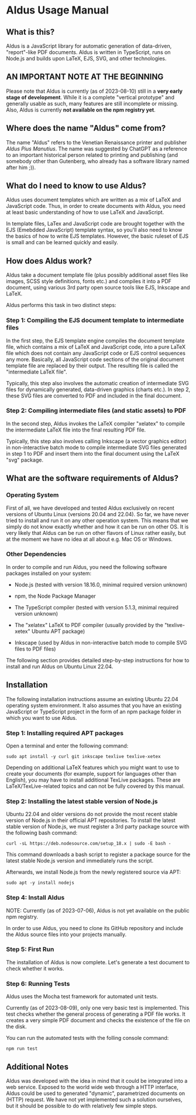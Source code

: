 # Aldus Usage Manual

## What is this?

Aldus is a JavaScript library for automatic generation of data-driven, "report"-like PDF documents. Aldus is written in TypeScript,
runs on Node.js and builds upon LaTeX, EJS, SVG, and other technologies.

## AN IMPORTANT NOTE AT THE BEGINNING

Please note that Aldus is currently (as of 2023-08-10) still in a **very early stage of development**. While it is a complete "vertical prototype" and
generally usable as such, many features are still incomplete or missing. Also, Aldus is currently **not available on the npm registry yet**.

## Where does the name "Aldus" come from?

The name "Aldus" refers to the Venetian Renaissance printer and publisher *Aldus Pius Manutius*. The name was suggested by ChatGPT as a reference to an important historical person related to printing and publishing (and somebody other than Gutenberg, who already has a software library named after him ;)).

## What do I need to know to use Aldus?

Aldus uses document templates which are written as a mix of
LaTeX and JavaScript code. Thus, in order to create documents with
Aldus, you need at least basic understanding of how to use LaTeX and JavaScript.

In template files, LaTex and JavaScript code are brought together
with the EJS (Emebdded JavaScript) template syntax, so you'll also
need to know the basics of how to write EJS templates. However, the
basic ruleset of EJS is small and can be learned quickly and easily.

## How does Aldus work?

Aldus take a document template file (plus possibly additional asset files like images, SCSS style definitions, fonts etc.) and compiles it
into a PDF document, using various 3rd party open source 
tools like EJS, Inkscape and LaTeX.

Aldus performs this task in two distinct steps:

### Step 1: Compiling the EJS document template to intermediate files
In the first step, the EJS template engine compiles the document template file, which contains a mix of LaTeX and JavaScript code, into a pure LaTeX file which does not contain any JavaScript code or EJS control sequences any more. Basically, all JavaScript code sections of the original document template file are replaced by their output. The resulting file is called the "intermediate LaTeX file".

Typically, this step also involves the automatic creation of intermediate SVG files for dynamically generated, data-driven graphics (charts etc.). In step 2, these SVG files are converted to PDF and included in the final document.

### Step 2: Compiling intermediate files (and static assets) to PDF
In the second step, Aldus invokes the LaTeX compiler "xelatex" to compile the intermediate LaTeX file into the final resulting PDF file.

Typically, this step also involves calling Inkscape (a vector graphics editor) in non-interactive batch mode to compile intermediate SVG files generated in step 1 to PDF and insert them into the final document using the LaTeX "svg" package.


## What are the software requirements of Aldus?

### Operating System
First of all, we have developed and tested Aldus 
exclusively on recent versions of Ubuntu Linux (versions 20.04 and 22.04). So far, we have never tried to install and run it on any other
operation system. This means that we simply do not know exactly whether and
how it can be run on other OS. It is very likely that Aldus can
be run on other flavors of Linux rather easily, but at the moment we have no idea at all about e.g. Mac OS or Windows.

### Other Dependencies

In order to compile and run Aldus, you need the following
software packages installed on your system:

- Node.js (tested with version 18.16.0, minimal required version unknown)

- npm, the Node Package Manager

- The TypeScript compiler (tested with version 5.1.3, minimal required version unknown)

- The "xelatex" LaTeX to PDF compiler (usually provided by the "texlive-xetex" Ubuntu APT package)

- Inkscape (used by Aldus in non-interactive batch mode to compile SVG files to PDF files)

The following section provides detailed step-by-step instructions for how to install and run Aldus on Ubuntu Linux 22.04.

## Installation

The following installation instructions assume an existing Ubuntu 22.04 operating system environment. It also assumes that you have an existing
JavaScript or TypeScript project in the form of an npm package folder in which you want to use Aldus.



### Step 1: Installing required APT packages

Open a terminal and enter the following command:

`sudo apt install -y curl git inkscape texlive texlive-xetex`

Depending on additional LaTeX features which you might want to use to create your documents (for example, support
for languages other than English), you may have to
install additional TexLive packages. These are LaTeX/TexLive-related topics and can not be fully covered by this
manual. 

### Step 2: Installing the latest stable version of Node.js

Ubuntu 22.04 and older versions do not provide the most recent stable version of Node.js in their official APT repositories. 
To install the latest stable version of Node.js, we must register a 3rd party package source with the following bash command:


```curl -sL https://deb.nodesource.com/setup_18.x | sudo -E bash -```

This command downloads a bash script to register a package source for the latest stable Node.js version and immediately runs the script.

Afterwards, we install Node.js from the newly registered source via APT:

`sudo apt -y install nodejs`



### Step 4: Install Aldus

NOTE: Currently (as of 2023-07-06), Aldus is not yet available on the public npm registry.

In order to use Aldus, you need to clone its GitHub repository and include the Aldus source files into your projects manually.


### Step 5: First Run

The installation of Aldus is now complete. Let's generate a test document to check whether it works.


### Step 6: Running Tests

Aldus uses the Mocha test framework for automated unit tests. 

Currently (as of 2023-08-09), only one very basic test is implemented. This test checks whether the general process of
generating a PDF file works. It creates a very simple PDF document and checks the existence of the file on the disk.

You can run the automated tests with the folling console command:

`npm run test`


## Additional Notes

Aldus was developed with the idea in mind that it could be integrated into a web service. Exposed to the world
wide web through a HTTP interface, Aldus could be used to generated "dynamic", parametrized documents on (HTTP) request. We have not yet implemented such a solution ourselves, but it should be possible to do with relatively few
simple steps. 